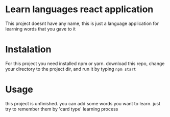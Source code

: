 # Learn languages react application
This project doesnt have any name, this is just a language application for learning words that you gave to it
# Instalation
For this project you need installed npm or yarn. download this repo, change your directory to the project dir, and run it by typing `npm start`
# Usage 
this project is unfinished. you can add some words you want to learn. just try to remember them by 'card type' learning process
